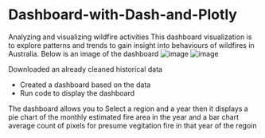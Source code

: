 # Dashboard-with-Dash-and-Plotly
Analyzing and visualizing wildfire activities
This dashboard visualization is to explore patterns and trends to gain insight into behaviours of wildfires in Australia.
Below is an image of the dashboard
![image](https://github.com/Nas-git-hub/Dashboard-with-Dash-and-Plotly/assets/140710778/7438c573-d274-4893-86fd-75289b80cb5e)
![image](https://github.com/Nas-git-hub/Dashboard-with-Dash-and-Plotly/assets/140710778/0f8402dd-faf2-41ed-932f-2afd59d5cde7)

Downloaded an already cleaned historical data
* Created a dashboard based on the data
* Run code to display the dashboard

The dashboard allows you to Select a region and a year 
then it displays a pie chart of the monthly estimated fire area in the year and a bar chart average count of pixels for presume vegitation fire in that year of the regoin 
